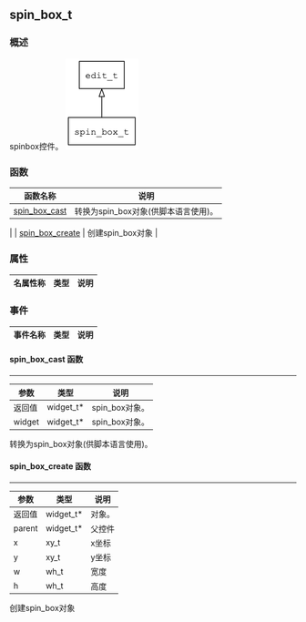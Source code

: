 ## spin\_box\_t
### 概述
 spinbox控件。
![image](images/spin_box_t_0.png)

### 函数
<p id="spin_box_t_methods">

| 函数名称 | 说明 | 
| -------- | ------------ | 
| <a href="#spin_box_t_spin_box_cast">spin\_box\_cast</a> |  转换为spin_box对象(供脚本语言使用)。
 |
| <a href="#spin_box_t_spin_box_create">spin\_box\_create</a> |  创建spin_box对象
 |
### 属性
<p id="spin_box_t_properties">

| 名属性称 | 类型 | 说明 | 
| -------- | ----- | ------------ | 
### 事件
<p id="spin_box_t_events">

| 事件名称 | 类型  | 说明 | 
| -------- | ----- | ------- | 
#### spin\_box\_cast 函数
-----------------------

| 参数 | 类型 | 说明 |
| -------- | ----- | --------- |
| 返回值 | widget\_t* | spin\_box对象。 |
| widget | widget\_t* | spin\_box对象。 |
<p id="spin_box_t_spin_box_cast"> 转换为spin_box对象(供脚本语言使用)。



#### spin\_box\_create 函数
-----------------------

| 参数 | 类型 | 说明 |
| -------- | ----- | --------- |
| 返回值 | widget\_t* | 对象。 |
| parent | widget\_t* | 父控件 |
| x | xy\_t | x坐标 |
| y | xy\_t | y坐标 |
| w | wh\_t | 宽度 |
| h | wh\_t | 高度 |
<p id="spin_box_t_spin_box_create"> 创建spin_box对象



